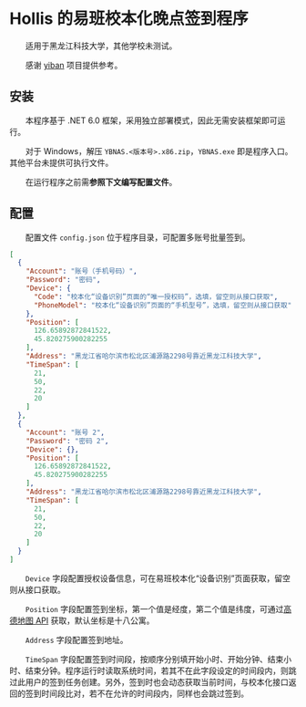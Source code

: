# Hollis 的易班校本化晚点签到程序

&emsp;&emsp;适用于黑龙江科技大学，其他学校未测试。

&emsp;&emsp;感谢 [yiban](https://github.com/Sricor/yiban) 项目提供参考。

## 安装

&emsp;&emsp;本程序基于 .NET 6.0 框架，采用独立部署模式，因此无需安装框架即可运行。

&emsp;&emsp;对于 Windows，解压 `YBNAS.<版本号>.x86.zip`，`YBNAS.exe` 即是程序入口。其他平台未提供可执行文件。

&emsp;&emsp;在运行程序之前需**参照下文编写配置文件**。

## 配置

&emsp;&emsp;配置文件 `config.json` 位于程序目录，可配置多账号批量签到。

``` JSON
[
  {
    "Account": "账号（手机号码）",
    "Password": "密码",
    "Device": {
      "Code": "校本化“设备识别”页面的“唯一授权码”，选填，留空则从接口获取",
      "PhoneModel": "校本化“设备识别”页面的“手机型号”，选填，留空则从接口获取"
    },
    "Position": [
      126.65892872841522,
      45.820275900282255
    ],
    "Address": "黑龙江省哈尔滨市松北区浦源路2298号靠近黑龙江科技大学",
    "TimeSpan": [
      21,
      50,
      22,
      20
    ]
  },
  {
    "Account": "账号 2",
    "Password": "密码 2",
    "Device": {},
    "Position": [
      126.65892872841522,
      45.820275900282255
    ],
    "Address": "黑龙江省哈尔滨市松北区浦源路2298号靠近黑龙江科技大学",
    "TimeSpan": [
      21,
      50,
      22,
      20
    ]
  }
]
```

&emsp;&emsp;`Device` 字段配置授权设备信息，可在易班校本化“设备识别”页面获取，留空则从接口获取。

&emsp;&emsp;`Position` 字段配置签到坐标，第一个值是经度，第二个值是纬度，可通过[高德地图 API](https://lbs.amap.com/tools/picker) 获取，默认坐标是十八公寓。

&emsp;&emsp;`Address` 字段配置签到地址。

&emsp;&emsp;`TimeSpan` 字段配置签到时间段，按顺序分别填开始小时、开始分钟、结束小时、结束分钟。程序运行时读取系统时间，若其不在此字段设定的时间段内，则跳过此用户的签到任务创建。另外，签到时也会动态获取当前时间，与校本化接口返回的签到时间段比对，若不在允许的时间段内，同样也会跳过签到。

